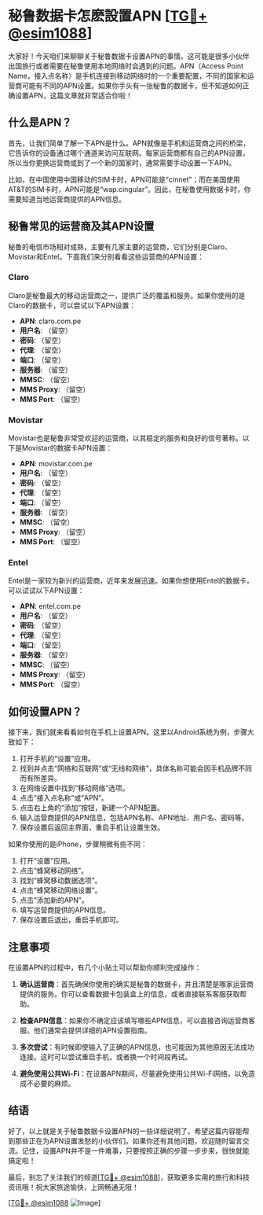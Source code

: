 # 秘鲁数据卡怎麽設置APN [[TG💪+ @esim1088](https://t.me/s/esim1088)]

大家好！今天咱们来聊聊关于秘鲁数据卡设置APN的事情。这可能是很多小伙伴出国旅行或者需要在秘鲁使用本地网络时会遇到的问题。APN（Access Point Name，接入点名称）是手机连接到移动网络时的一个重要配置，不同的国家和运营商可能有不同的APN设置。如果你手头有一张秘鲁的数据卡，但不知道如何正确设置APN，这篇文章就非常适合你啦！

## 什么是APN？

首先，让我们简单了解一下APN是什么。APN就像是手机和运营商之间的桥梁，它告诉你的设备通过哪个通道来访问互联网。每家运营商都有自己的APN设置，所以当你更换运营商或到了一个新的国家时，通常需要手动设置一下APN。

比如，在中国使用中国移动的SIM卡时，APN可能是“cmnet”；而在美国使用AT&T的SIM卡时，APN可能是“wap.cingular”。因此，在秘鲁使用数据卡时，你需要知道当地运营商提供的APN信息。

## 秘鲁常见的运营商及其APN设置

秘鲁的电信市场相对成熟，主要有几家主要的运营商，它们分别是Claro、Movistar和Entel。下面我们来分别看看这些运营商的APN设置：

### Claro
Claro是秘鲁最大的移动运营商之一，提供广泛的覆盖和服务。如果你使用的是Claro的数据卡，可以尝试以下APN设置：
- **APN**: claro.com.pe
- **用户名**: （留空）
- **密码**: （留空）
- **代理**: （留空）
- **端口**: （留空）
- **服务器**: （留空）
- **MMSC**: （留空）
- **MMS Proxy**: （留空）
- **MMS Port**: （留空）

### Movistar
Movistar也是秘鲁非常受欢迎的运营商，以其稳定的服务和良好的信号著称。以下是Movistar的数据卡APN设置：
- **APN**: movistar.com.pe
- **用户名**: （留空）
- **密码**: （留空）
- **代理**: （留空）
- **端口**: （留空）
- **服务器**: （留空）
- **MMSC**: （留空）
- **MMS Proxy**: （留空）
- **MMS Port**: （留空）

### Entel
Entel是一家较为新兴的运营商，近年来发展迅速。如果你想使用Entel的数据卡，可以试试以下APN设置：
- **APN**: entel.com.pe
- **用户名**: （留空）
- **密码**: （留空）
- **代理**: （留空）
- **端口**: （留空）
- **服务器**: （留空）
- **MMSC**: （留空）
- **MMS Proxy**: （留空）
- **MMS Port**: （留空）

## 如何设置APN？

接下来，我们就来看看如何在手机上设置APN。这里以Android系统为例，步骤大致如下：

1. 打开手机的“设置”应用。
2. 找到并点击“网络和互联网”或“无线和网络”，具体名称可能会因手机品牌不同而有所差异。
3. 在网络设置中找到“移动网络”选项。
4. 点击“接入点名称”或“APN”。
5. 点击右上角的“添加”按钮，新建一个APN配置。
6. 输入运营商提供的APN信息，包括APN名称、APN地址、用户名、密码等。
7. 保存设置后返回主界面，重启手机让设置生效。

如果你使用的是iPhone，步骤稍微有些不同：
1. 打开“设置”应用。
2. 点击“蜂窝移动网络”。
3. 找到“蜂窝移动数据选项”。
4. 点击“蜂窝移动网络设置”。
5. 点击“添加新的APN”。
6. 填写运营商提供的APN信息。
7. 保存设置后退出，重启手机即可。

## 注意事项

在设置APN的过程中，有几个小贴士可以帮助你顺利完成操作：

1. **确认运营商**：首先确保你使用的确实是秘鲁的数据卡，并且清楚是哪家运营商提供的服务。你可以查看数据卡包装盒上的信息，或者直接联系客服获取帮助。
   
2. **检查APN信息**：如果你不确定应该填写哪些APN信息，可以直接咨询运营商客服。他们通常会提供详细的APN设置指南。

3. **多次尝试**：有时候即使输入了正确的APN信息，也可能因为其他原因无法成功连接。这时可以尝试重启手机，或者换一个时间段再试。

4. **避免使用公共Wi-Fi**：在设置APN期间，尽量避免使用公共Wi-Fi网络，以免造成不必要的麻烦。

## 结语

好了，以上就是关于秘鲁数据卡设置APN的一些详细说明了。希望这篇内容能帮到那些正在为APN设置发愁的小伙伴们。如果你还有其他问题，欢迎随时留言交流。记住，设置APN并不是一件难事，只要按照正确的步骤一步步来，很快就能搞定啦！

最后，别忘了关注我们的频道[[TG💪+ @esim1088](https://t.me/s/esim1088)]，获取更多实用的旅行和科技资讯哦！祝大家旅途愉快，上网畅通无阻！

[[TG💪+ @esim1088](https://t.me/s/esim1088) ![Image](https://i.postimg.cc/4NQfJmqS/Snipaste-2025-05-13-00-14-12.png)]